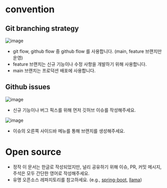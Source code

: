 # convention

## Git branching strategy
![image](https://github.com/user-attachments/assets/444f62e3-8949-49e1-870b-f898d63dddee)

- git flow, github flow 중 github flow 를 사용합니다. (main, feature 브랜치만 운영)
- feature 브랜치는 신규 기능이나 수정 사항을 개발하기 위해 사용합니다.
- main 브랜치는 프로덕션 배포에 사용합니다.

## Github issues
![image](https://github.com/user-attachments/assets/9ff29e18-0a16-46a7-b319-c833e188a069)
- 신규 기능이나 버그 픽스를 위해 먼저 깃허브 이슈를 작성해주세요.
 
![image](https://github.com/user-attachments/assets/5281dc79-33e1-40cf-905e-f96ff464f2da) 
- 이슈의 오른쪽 사이드바 메뉴를 통해 브랜치를 생성해주세요.

# Open source
- 정작 이 문서는 한글로 작성되었지만, 널리 공유하기 위해 이슈, PR, 커밋 메시지, 주석은 모두 간단한 영어로 작성해주세요.
- 유명 오픈소스 레파지토리를 참고하세요. (e.g., [spring-boot](https://github.com/spring-projects/spring-boot), [llama](https://github.com/meta-llama/llama))
